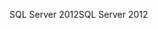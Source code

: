 <span data-ttu-id="9f171-101">SQL Server 2012</span><span class="sxs-lookup"><span data-stu-id="9f171-101">SQL Server 2012</span></span>
